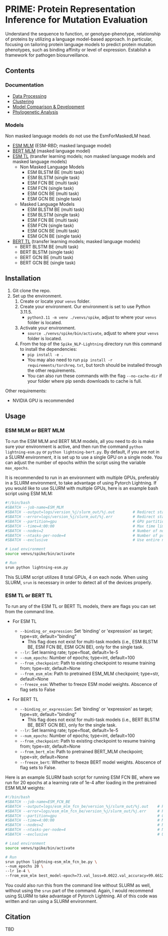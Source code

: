 # PRIME: **P**rotein **R**epresentation **I**nference for **M**utation **E**valuation
Understand the sequence to function, or genotype-phenotype, relationship of proteins by utilizing a language model-based approach. In particular, focusing on tailoring protein language models to predict protein mutation phenotypes, such as binding affinity or level of expression. Establish a framework for pathogen biosurveillance.

## Contents
### Documentation
- [Data Processing](https://github.com/lanl/prime/tree/main/notebooks/data_processing)
- [Clustering](https://github.com/lanl/prime/tree/main/notebooks/clustering)
- [Model Comparison & Development](https://github.com/lanl/prime/tree/main/notebooks/models)
- [Phylogenetic Analysis](https://github.com/lanl/prime/tree/main/notebooks/phylogenetic_analysis)

### Models
Non masked language models do not use the EsmForMaskedLM head.
- [ESM MLM](https://github.com/lanl/prime/tree/main/src/pnlp/ESM_MLM) (ESM-RBD; masked language model)
- [BERT MLM](https://github.com/lanl/prime/tree/main/src/pnlp/BERT_MLM) (masked language model)
- [ESM TL](https://github.com/lanl/prime/tree/main/src/pnlp/ESM_TL) (transfer learning models; non masked language models and masked language models)
    - Non Masked Language Models
        - ESM BLSTM BE (multi task)
        - ESM BLSTM (single task)
        - ESM FCN BE (multi task)
        - ESM FCN (single task)
        - ESM GCN BE (multi task)
        - ESM GCN BE (single task)
    - Masked Language Models
        - ESM BLSTM BE (multi task)
        - ESM BLSTM (single task)
        - ESM FCN BE (multi task)
        - ESM FCN (single task)
        - ESM GCN BE (multi task)
        - ESM GCN BE (single task)
- [BERT TL](https://github.com/lanl/prime/tree/main/src/pnlp/BERT_TL) (transfer learning models; masked language models)
    - BERT BLSTM BE (multi task)
    - BERT BLSTM (single task)
    - BERT GCN BE (multi task)
    - BERT GCN BE (single task)

## Installation
1) Git clone the repo.
2) Set up the environment.
    1) Create or locate your `venvs` folder.
    2) Create your environment. Our environment is set to use Python 3.11.5.
        - `python3.11 -m venv ./venvs/spike`, adjust to where your `venvs` folder is located.
    3) Activate your environment.
        - `source ./venvs/spike/bin/activate`, adjust to where your `venvs` folder is located.
    4) From the top of the `Spike_NLP-Lightning` directory run this command to install the dependencies: 
        - `pip install -e .`
        - You may also need to run `pip install -r requirements/torchreq.txt`, but torch should be installed through the other requirements.
        - You can also run these commands with the flag `--no-cache-dir` if your folder where pip sends downloads to cache is full.

Other requirements:
- NVIDIA GPU is recommended

## Usage
### ESM MLM or BERT MLM
To run the ESM MLM and BERT MLM models, all you need to do is make sure your environment is active, and then run the command `python lightning-esm.py` or `python lightning-bert.py`. By default, if you are not in a SLURM environment, it is set up to use a single GPU on a single node. You can adjust the number of epochs within the script using the variable `max_epochs`.

It is recommended to run in an environment with multiple GPUs, preferably in a SLURM environment, to take advantage of using Pytorch Lightning. If you would like to use SLURM with multiple GPUs, here is an example bash script using ESM MLM:
```bash
#!/bin/bash
#SBATCH --job-name=ESM_MLM
#SBATCH --output=logs/version_%j/slurm_out/%j.out	     # Redirect standard out to slurm_outs
#SBATCH --error=logs/version_%j/slurm_out/%j.err	     # Redirect standard err to slurm_outs
#SBATCH --partition=gpu                                  # GPU partition
#SBATCH --time=4:00:00                                   # Max time limit
#SBATCH --nodes=2                                        # Number of nodes
#SBATCH --ntasks-per-node=4                              # Number of processes per node (match GPU count)
#SBATCH --exclusive                                      # Use entire node exclusively

# Load environment
source venvs/spike/bin/activate

# Run
srun python lightning-esm.py
```
This SLURM script utilizes 8 total GPUs, 4 on each node. When using SLURM, `srun` is necessary in order to detect all of the devices properly.

### ESM TL or BERT TL
To run any of the ESM TL or BERT TL models, there are flags you can set from the command line.
- For ESM TL
    - `--binding_or_expression`: Set 'binding' or 'expression' as target; type=str, default="binding"
        - This flag does not exist for multi-task models (i.e., ESM BLSTM BE, ESM FCN BE, ESM GCN BE), only for the single task.
    - `--lr`: Set learning rate; type=float, default=1e-5
    - `--num_epochs`: Number of epochs; type=int, default=100
    - `--from_checkpoint`: Path to existing checkpoint to resume training from; type=str, default=None
    - `--from_esm_mlm`: Path to pretrained ESM_MLM checkpoint; type=str, default=None
    - `--freeze_esm`: Whether to freeze ESM model weights. Abscence of flag sets to False

- For BERT TL
    - `--binding_or_expression`: Set 'binding' or 'expression' as target; type=str, default="binding"
        - This flag does not exist for multi-task models (i.e., BERT BLSTM BE, BERT GCN BE), only for the single task.
    - `--lr`: Set learning rate; type=float, default=1e-5
    - `--num_epochs`: Number of epochs; type=int, default=100
    - `--from_checkpoint`: Path to existing checkpoint to resume training from; type=str, default=None
    - `--from_bert_mlm`: Path to pretrained BERT_MLM checkpoint; type=str, default=None
    - `--freeze_bert`: Whether to freeze BERT model weights. Abscence of flag sets to False.

Here is an example SLURM bash script for running ESM FCN BE, where we run for 20 epochs at a learning rate of 1e-4 after loading in the pretrained ESM MLM weights:
```bash
#!/bin/bash
#SBATCH --job-name=ESM_FCN_BE
#SBATCH --output=logs/esm_mlm_fcn_be/version_%j/slurm_out/%j.out    # Redirect standard out to slurm_outs
#SBATCH --error=logs/esm_mlm_fcn_be/version_%j/slurm_out/%j.err     # Redirect standard err to slurm_outs
#SBATCH --partition=gpu                                             # GPU partition
#SBATCH --time=4:00:00                                              # Max time limit
#SBATCH --nodes=2                                                   # Number of nodes
#SBATCH --ntasks-per-node=4                                         # Number of processes per node (match GPU count)
#SBATCH --exclusive                                                 # Use entire node exclusively

# Load environment
source venvs/spike/bin/activate

# Run
srun python lightning-esm_mlm_fcn_be.py \
--num_epochs 20 \
--lr 1e-4 \
--from_esm_mlm best_model-epoch=73.val_loss=0.0022.val_accuracy=99.6612.ckpt
```
You could also run this from the command line without SLURM as well, without using the `srun` part of the command. Again, I would recommend using SLURM to take advantage of Pytorch Lightning. All of this code was written and ran using a SLURM environment.

## Citation
TBD
